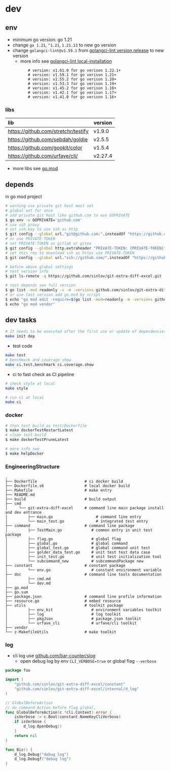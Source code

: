 # dev

## env

- minimum go version: go 1.21
- change `go 1.21`, `^1.21`, `1.21.13` to new go version
- change `golangci-lint@v1.59.1`
  from [golangci-lint version release](https://github.com/golangci/golangci-lint/releases) to new version
    - more info see [golangci-lint local-installation](https://golangci-lint.run/usage/install/#local-installation)

```
          # version: v1.61.0 for go verison 1.22.1+
          # version: v1.59.1 for go verison 1.21+
          # version: v1.55.2 for go verison 1.20+
          # version: v1.53.3 for go verison 1.19+
          # version: v1.45.2 for go verison 1.18+
          # version: v1.42.1 for go verison 1.17+
          # version: v1.41.0 for go verison 1.16+
```

### libs

| lib                                 | version |
|:------------------------------------|:--------|
| https://github.com/stretchr/testify | v1.9.0  |
| https://github.com/sebdah/goldie    | v2.5.5  |
| https://github.com/gookit/color     | v1.5.4  |
| https://github.com/urfave/cli/      | v2.27.4 |

- more libs see [go.mod](https://github.com/sinlov/git-extra-diff-excel/blob/main/go.mod)

## depends

in go mod project

```bash
# warning use private git host must set
# global set for once
# add private git host like github.com to evn GOPRIVATE
$ go env -w GOPRIVATE='github.com'
# use ssh proxy
# set ssh-key to use ssh as http
$ git config --global url."git@github.com:".insteadOf "https://github.com/"
# or use PRIVATE-TOKEN
# set PRIVATE-TOKEN as gitlab or gitea
$ git config --global http.extraheader "PRIVATE-TOKEN: {PRIVATE-TOKEN}"
# set this rep to download ssh as https use PRIVATE-TOKEN
$ git config --global url."ssh://github.com/".insteadOf "https://github.com/"

# before above global settings
# test version info
$ git ls-remote -q https://github.com/sinlov/git-extra-diff-excel.git

# test depends see full version
$ go list -mod readonly -v -m -versions github.com/sinlov/git-extra-diff-excel
# or use last version add go.mod by script
$ echo "go mod edit -require=$(go list -mod=readonly -m -versions github.com/sinlov/git-extra-diff-excel | awk '{print $1 "@" $NF}')"
$ echo "go mod vendor"
```

## dev tasks

```bash
# It needs to be executed after the first use or update of dependencies.
make init dep
```

- test code

```bash
make test
# benchmark and coverage show
make ci.test.benchmark ci.coverage.show
```

- ci to fast check as CI pipeline

```bash
# check style at local
make style

# run ci at local
make ci
```

### docker

```bash
# then test build as test/Dockerfile
$ make dockerTestRestartLatest
# clean test build
$ make dockerTestPruneLatest

# more info see
$ make helpDocker
```

### EngineeringStructure

```
.
├── Dockerfile                     # ci docker build
├── Dockerfile.s6                  # local docker build
├── Makefile                       # make entry
├── README.md
├── build                          # build output
├── cmd
│     └── git-extra-diff-excel     # command line main package install and dev entrance
│         ├── main.go                   # command line entry
│         └── main_test.go              # integrated test entry
├── command                        # command line package
│         ├── TestMain.go             # common entry in unit test package
│         ├── flag.go                 # global flag
│         ├── global.go               # global command
│         ├── global_test.go          # global command unit test
│         ├── golder_data_test.go     # unit test test data case
│         ├── init_test.go            # unit test initialization tool
│         └── subcommand_new          # subcommandPackage new
├── constant                       # constant package 
│         └── env.go                  # constant environment variable
├── doc                            # command line tools documentation
│         ├── cmd.md
│         └── dev.md
├── go.mod
├── go.sum
├── package.json                   # command line profile information
├── resource.go                    # embed resource 
├── utils                          # toolkit package
│         ├── env_kit                 # environment variables toolkit
│         ├── log                     # log toolkit
│         ├── pkgJson                 # package.json toolkit
│         └── urfave_cli              # urfave/cli toolkit
├── vendor
└── z-MakefileUtils                # make toolkit

```

### log

- cli log use [github.com/bar-counter/slog](https://github.com/bar-counter/slog)
    - open debug log by env `CLI_VERBOSE=true` or global flag `--verbose`

```go
package foo

import (
	"github.com/sinlov/git-extra-diff-excel/constant"
	"github.com/sinlov/git-extra-diff-excel/internal/d_log"
)

// GlobalBeforeAction
// do command Action before flag global.
func GlobalBeforeAction(c *cli.Context) error {
	isVerbose := c.Bool(constant.NameKeyCliVerbose)
	if isVerbose {
		d_log.OpenDebug()
	}
	return nil
}

func Biz() {
	d_log.Debug("debug log")
	d_log.Debugf("debug log")
}

```